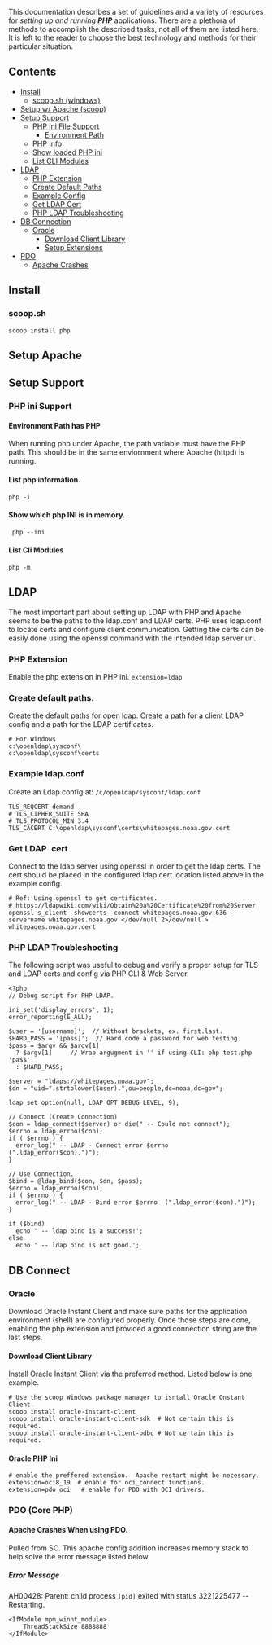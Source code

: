 This documentation describes a set of guidelines and a variety of resources for *setting up and running* ***PHP*** applications.  There are a plethora of methods to accomplish the described tasks, not all of them are listed here. It is left to the reader to choose the best technology and methods for their particular situation.

## Contents

- [Install](#install)
  - [scoop.sh (windows)](#scoop-sh)
- [Setup w/ Apache (scoop)](#setup-apache)
- [Setup Support](#setup-support)
	-	[PHP ini File Support](#php-ini-support)
		- [Environment Path](#environment-path-has-php)
    - [PHP Info](#list-php-information)
    - [Show loaded PHP ini](#show-which-php-ini-is-in-memory)
    - [List CLI Modules](#list-cli-modules)
- [LDAP](#ldap)
  - [PHP Extension](#php-extension)
  - [Create Default Paths](#create-default-paths)
  - [Example Config](#example-ldapconf)
  - [Get LDAP Cert](#get-ldap-cert)
  - [PHP LDAP Troubleshooting](#php-ldap-troubleshooting)
- [DB Connection](#db-connect)
  - [Oracle](#oracle)
    - [Download Client Library](#download-client-library)
    - [Setup Extensions](#oracle-php-ini)
 - [PDO](#db-pdo)
    - [Apache Crashes](#apache-crashes-when-using-pdo)


## Install
### scoop.sh
``` scoop install php ```


## Setup Apache

## Setup Support

### PHP ini Support

#### Environment Path has PHP
When running php under Apache, the path variable must have the PHP path.  This should be in the same enviornment where Apache (httpd) is running.

#### List php information.
``` php -i ```

#### Show which php INI is in memory.
```  php --ini ```

#### List Cli Modules
``` php -m ```


## LDAP
The most important part about setting up LDAP with PHP and Apache seems to be the  paths to the ldap.conf and LDAP certs.  PHP uses ldap.conf to locate certs and configure client communication.  Getting the certs can be easily done using the openssl command with the intended ldap server url.

### PHP Extension
Enable the php extension in PHP ini.
``` extension=ldap ```

### Create default paths.
Create the default paths for open ldap.  Create a path for a client LDAP config and a path for the LDAP certificates.

```
# For Windows
c:\openldap\sysconf\
c:\openldap\sysconf\certs
```

### Example ldap.conf
Create an Ldap config at: ```/c/openldap/sysconf/ldap.conf```

```
TLS_REQCERT demand
# TLS_CIPHER_SUITE SHA
# TLS_PROTOCOL_MIN 3.4
TLS_CACERT C:\openldap\sysconf\certs\whitepages.noaa.gov.cert
```

### Get LDAP .cert
Connect to the ldap server using openssl in order to get the ldap certs.  The cert should be placed in the configured ldap cert location listed above in the example config.

```
# Ref: Using openssl to get certificates.
# https://ldapwiki.com/wiki/Obtain%20a%20Certificate%20from%20Server
openssl s_client -showcerts -connect whitepages.noaa.gov:636 -servername whitepages.noaa.gov </dev/null 2>/dev/null > whitepages.noaa.gov.cert
```

### PHP LDAP Troubleshooting
The following script was useful to debug and verify a proper setup for TLS and LDAP certs and config via PHP CLI & Web Server.

```
<?php
// Debug script for PHP LDAP.

ini_set('display_errors', 1);
error_reporting(E_ALL);

$user = '[username]';  // Without brackets, ex. first.last.
$HARD_PASS = '[pass]';  // Hard code a password for web testing.
$pass = $argv && $argv[1]
  ? $argv[1]     // Wrap argugment in '' if using CLI: php test.php 'pa$$'.
  : $HARD_PASS;

$server = "ldaps://whitepages.noaa.gov";
$dn = "uid=".strtolower($user).",ou=people,dc=noaa,dc=gov";

ldap_set_option(null, LDAP_OPT_DEBUG_LEVEL, 9);

// Connect (Create Connection)
$con = ldap_connect($server) or die(" -- Could not connect");
$errno = ldap_errno($con);
if ( $errno ) {
  error_log(" -- LDAP - Connect error $errno  (".ldap_error($con).")");
}

// Use Connection.
$bind = @ldap_bind($con, $dn, $pass);
$errno = ldap_errno($con);
if ( $errno ) {
  error_log(" -- LDAP - Bind error $errno  (".ldap_error($con).")");
}

if ($bind)
  echo ' -- ldap bind is a success!';
else
  echo ' -- ldap bind is not good.';

```


## DB Connect
### Oracle
Download Oracle Instant Client and make sure paths for the application environment (shell) are configured properly.  Once those steps are done, enabling the php extension and provided a good connection string are the last steps.

#### Download Client Library
Install Oracle Instant Client via the preferred method.  Listed below is one example.

```
# Use the scoop Windows package manager to isntall Oracle Onstant Client.
scoop install oracle-instant-client
scoop install oracle-instant-client-sdk  # Not certain this is required.
scoop install oracle-instant-client-odbc # Not certain this is required.
```

#### Oracle PHP Ini
```
# enable the preffered extension.  Apache restart might be necessary.
extension=oci8_19  # enable for oci_connect functions.
extension=pdo_oci   # enable for PDO with OCI drivers.
```


### PDO (Core PHP)

#### Apache Crashes When using PDO.
Pulled from SO.  This apache config addition increases memory stack to help solve the error message listed below.

##### Error Message
AH00428: Parent: child process ```[pid]``` exited with status 3221225477 -- Restarting.

```
<IfModule mpm_winnt_module>
    ThreadStackSize 8888888
</IfModule>
```
